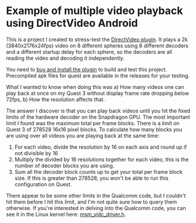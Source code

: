 # Example of multiple video playback using DirectVideo Android

This is a project I created to stress-test the [DirectVideo plugin](https://joemarshall.github.io/directvideo/). It plays a 2k (3840x2176x24fps) video on 8 different spheres using 8 different decoders and a different startup delay for each sphere, so the decoders are all reading the video and decoding it independently.

You need to [buy and install the plugin](https://www.fab.com/listings/3259a389-1214-4312-a6aa-14fc8012ce7b) to build and test this project. Precompiled apk files for quest are available in the releases for your testing.

What I wanted to know when doing this was a) How many videos one can play back at once on my Quest 3 without display frame rate dropping below 72fps, b) How the resolution affects that.

The answer I discover is that you can play back videos until you hit the fixed limits of the hardware decoder on the Snapdragon GPU. The most important limit I found was the maximum total per frame blocks. There is a limit on Quest 3 of 278528 16x16 pixel blocks. To calculate how many blocks you are using over all videos you are playing back at the same time:

1) For each video, divide the resolution by 16 on each axis and round up if not divisible by 16
2) Multiply the divided by 16 resolutions together for each video, this is the number of decoder blocks you are using.
3) Sum all the decoder block counts up to get your total per frame block size. If this is greater than 278528, you won't be able to run this configuration on Quest.

There appear to be some other limits in the Qualcomm code, but I couldn't hit them before I hit this limit, and I'm not quite sure how to query them otherwise. If you're interested in delving into the Qualcomm code, you can see it in the Linux kernel here: [msm_vidc_driver.h](https://github.com/HELLBOY017/kernel_nothing_sm8475/blob/1e9dd6b500785e043314bc71bcb4255d418fd68c/techpack/video/driver/vidc/inc/msm_vidc_driver.h). 